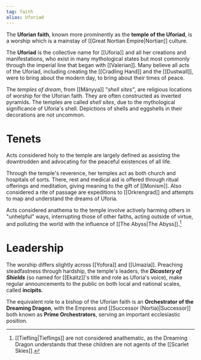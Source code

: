 ```yaml
---
tag: faith
alias: Uforiad
---
```


The **Uforian faith**, known more prominently as the **temple of the Uforiad**, is a worship which is a mainstay of [[Great Nortian Empire|Nortian]] culture. 

The **Uforiad** is the collective name for [[Uforia]] and all her creations and manifestations, who exist in many mythological states but most commonly through the imperial line that began with [[Valerian]]. Many believe all acts of the Uforiad, including creating the [[Cradling Hand]] and the [[Dustwall]], were to bring about the modern day, to bring about their times of peace.

The *temples of dream*, from [[Mänyya]] "*shell sites"*, are religious locations of worship for the Uforian faith. They are often constructed as inverted pyramids. The temples are called *shell sites*, due to the mythological significance of Uforia's shell. Depictions of shells and eggshells in their decorations are not uncommon.

# Tenets
Acts considered holy to the temple are largely defined as assisting the downtrodden and advocating for the peaceful existences of all life. 

Through the temple's reverence, her temples act as both church and hospitals of sorts. There, rest and medical aid is offered through ritual offerings and meditation, giving meaning to the gift of [[Monism]]. Also considered a rite of passage are expeditions to [[Orkrengrad]] and attempts to map and understand the dreams of Uforia.

Acts considered anathema to the temple involve actively harming others in "unhelpful" ways, interrupting those of other faiths, acting outside of virtue, and polluting the world with the influence of [[The Abyss|The Abyss]].[^1]

# Leadership
The worship differs slightly across [[Yofora]] and [[Umazia]]. Preaching steadfastness through hardship, the temple's leaders, the ***Dicastery of Shields*** (so named for [[Ekaitz]]'s title and role as Uforia's voice), make regular announcements to the public on both local and national scales, called **incipits**.

The equivalent role to a bishop of the Uforian faith is an **Orchestrator of the Dreaming Dragon**, with the Empress and [[Successor (Nortia)|Successor]] both known as **Prime Orchestrators**, serving an important ecclesiastic position.

[^1]: [[Tiefling|Tieflings]] are not considered anathematic, as the Dreaming Dragon understands that these children are not agents of the [[Scarlet Skies]].
